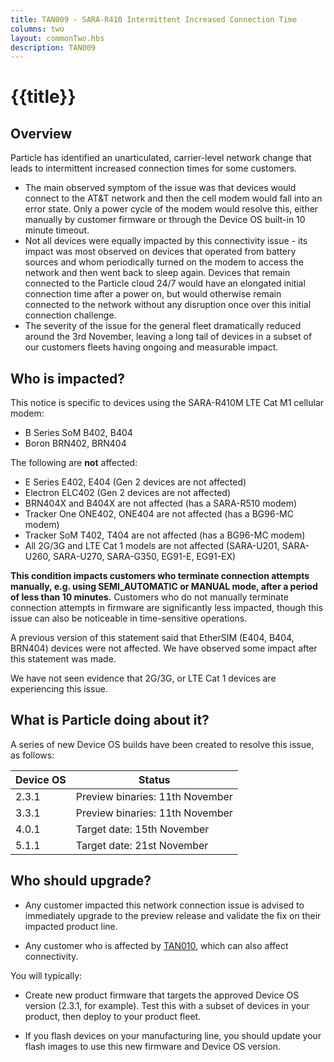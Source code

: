 ```yaml
---
title: TAN009 - SARA-R410 Intermittent Increased Connection Time
columns: two
layout: commonTwo.hbs
description: TAN009
---
```


# {{title}}

## Overview

Particle has identified an unarticulated, carrier-level network change that leads to intermittent increased connection times for some customers.

- The main observed symptom of the issue was that devices would connect to the AT&T network and then the cell modem would fall into an error state. Only a power cycle of the modem would resolve this, either manually by customer firmware or through the Device OS built-in 10 minute timeout.
- Not all devices were equally impacted by this connectivity issue - its impact was most observed on devices that operated from battery sources and whom periodically turned on the modem to access the network and then went back to sleep again. Devices that remain connected to the Particle cloud 24/7 would have an elongated initial connection time after a power on, but would otherwise remain connected to the network without any disruption once over this initial connection challenge.
- The severity of the issue for the general fleet dramatically reduced around the 3rd November, leaving a long tail of devices in a subset of our customers fleets having ongoing and measurable impact.

## Who is impacted?

This notice is specific to devices using the SARA-R410M LTE Cat M1 cellular modem: 

- B Series SoM B402, B404
- Boron BRN402, BRN404

The following are **not** affected:

- E Series E402, E404 (Gen 2 devices are not affected)
- Electron ELC402 (Gen 2 devices are not affected)
- BRN404X and B404X are not affected (has a SARA-R510 modem)
- Tracker One ONE402, ONE404 are not affected (has a BG96-MC modem)
- Tracker SoM T402, T404 are not affected (has a BG96-MC modem)
- All 2G/3G and LTE Cat 1 models are not affected (SARA-U201, SARA-U260, SARA-U270, SARA-G350, EG91-E, EG91-EX)

**This condition impacts customers who terminate connection attempts manually, e.g. using SEMI_AUTOMATIC or MANUAL mode, after a period of less than 10 minutes.** Customers who do not manually terminate connection attempts in firmware are significantly less impacted, though this issue can also be noticeable in time-sensitive operations.

A previous version of this statement said that EtherSIM (E404, B404, BRN404) devices were not affected. We have observed some impact after this statement was made.

We have not seen evidence that 2G/3G, or LTE Cat 1 devices are experiencing this issue.

## What is Particle doing about it?

A series of new Device OS builds have been created to resolve this issue, as follows:

| Device OS | Status |
| --- | --- |
| 2.3.1 | Preview binaries: 11th November |
| 3.3.1 | Preview binaries: 11th November |
| 4.0.1 | Target date: 15th November  |
| 5.1.1 | Target date: 21st November  |

## Who should upgrade?

- Any customer impacted this network connection issue is advised to immediately upgrade to the preview release and validate the fix on their impacted product line.

- Any customer who is affected by [TAN010](/reference/technical-advisory-notices/tan009/), which can also affect connectivity.

You will typically:

- Create new product firmware that targets the approved Device OS version (2.3.1, for example). Test this with a subset of devices in your product, then deploy to your product fleet.

- If you flash devices on your manufacturing line, you should update your flash images to use this new firmware and Device OS version.

